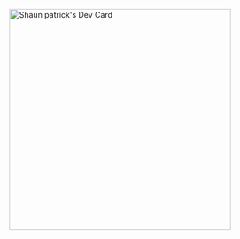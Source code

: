 <a href="https://app.daily.dev/DoBestMan"><img src="https://api.daily.dev/devcards/1f13543dc2e7412f91f399ad6383f7d4.png?r=6hz" width="400" alt="Shaun patrick's Dev Card"/></a>
